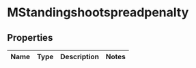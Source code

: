 
# MStandingshootspreadpenalty

## Properties
| Name | Type | Description | Notes |
| ------------ | ------------- | ------------- | ------------- |



